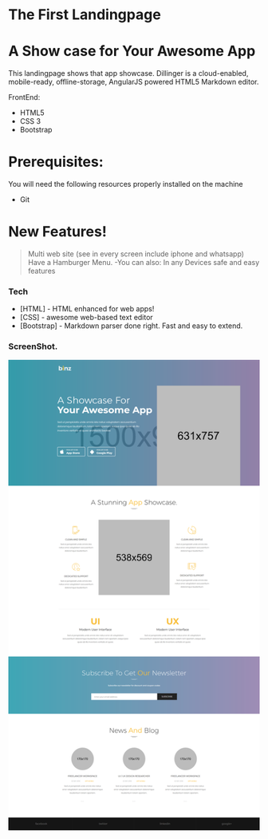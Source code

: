 # The First Landingpage
# A Show case for Your Awesome App

This landingpage shows that app showcase.
Dillinger is a cloud-enabled, mobile-ready, offline-storage, AngularJS powered HTML5 Markdown editor.

FrontEnd:
  - HTML5
  - CSS 3
  - Bootstrap
# Prerequisites:
You will need the following resources properly installed on the machine
  - Git

# New Features!
    
> Multi web site (see in every screen include iphone and whatsapp)
> Have a Hamburger Menu.
  -You can also:
> In any Devices
> safe and easy features
### Tech
* [HTML] - HTML enhanced for web apps!
* [CSS] - awesome web-based text editor
* [Bootstrap] - Markdown parser done right. Fast and easy to extend.

### ScreenShot.
![alt tag](https://github.com/windycoolguy/landing_page/blob/master/screen.png)
